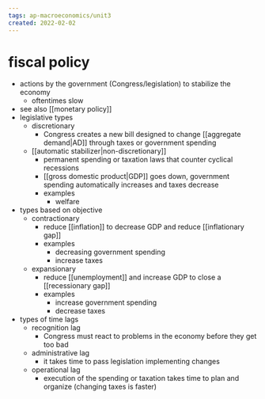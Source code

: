 ```yaml
---
tags: ap-macroeconomics/unit3 
created: 2022-02-02
---
```


# fiscal policy

- actions by the government (Congress/legislation) to stabilize the economy
	- oftentimes slow
- see also [[monetary policy]]
- legislative types
	- discretionary
		- Congress creates a new bill designed to change [[aggregate demand|AD]] through taxes or government spending
	- [[automatic stabilizer|non-discretionary]]
		- permanent spending or taxation laws that counter cyclical recessions
		- [[gross domestic product|GDP]] goes down, government spending automatically increases and taxes decrease
		- examples
			- welfare
- types based on objective
	- contractionary
		- reduce [[inflation]] to decrease GDP and reduce [[inflationary gap]]
		- examples
			- decreasing government spending
			- increase taxes
	- expansionary
		- reduce [[unemployment]] and increase GDP to close a [[recessionary gap]]
		- examples
			- increase government spending
			- decrease taxes
- types of time lags
	- recognition lag
		- Congress must react to problems in the economy before they get too bad
	- administrative lag
		- it takes time to pass legislation implementing changes
	- operational lag
		- execution of the spending or taxation takes time to plan and organize (changing taxes is faster) 
